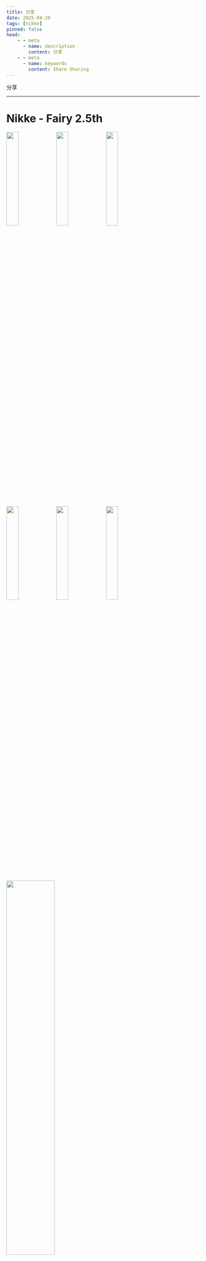 ```yaml
---
title: 分享
date: 2025-04-29
tags: [nikke]
pinned: false
head:
    - - meta
      - name: description
        content: 分享
    - - meta
      - name: keywords
        content: Share Sharing
---
```


分享

---

# Nikke - Fairy 2.5th

<img src="/wtf_this_img/nikke/fairy 2.5th/1.png" data-fancybox="gallery" width="25%"/>
<img src="/wtf_this_img/nikke/fairy 2.5th/2.png" data-fancybox="gallery" width="25%"/>
<img src="/wtf_this_img/nikke/fairy 2.5th/3.png" data-fancybox="gallery" width="25%"/>
<img src="/wtf_this_img/nikke/fairy 2.5th/4.png" data-fancybox="gallery" width="25%"/>
<img src="/wtf_this_img/nikke/fairy 2.5th/5.png" data-fancybox="gallery" width="25%"/>
<img src="/wtf_this_img/nikke/fairy 2.5th/6.png" data-fancybox="gallery" width="25%"/>
<img src="/wtf_this_img/nikke/fairy 2.5th/7.png" data-fancybox="gallery" width="50%"/>
